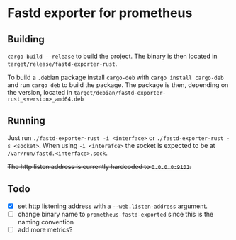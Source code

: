 Fastd exporter for prometheus
=============================

Building
--------

`cargo build --release` to build the project.
The binary is then located in `target/release/fastd-exporter-rust`.

To build a `.deb`ian package install `cargo-deb` with `cargo install cargo-deb` and run `cargo deb` to build the package.
The package is then, depending on the version, located in `target/debian/fastd-exporter-rust_<version>_amd64.deb`


Running
-------
Just run `./fastd-exporter-rust -i <interface>` or `./fastd-exporter-rust -s <socket>`.
When using `-i <interafce>` the socket is expected to be at `/var/run/fastd.<interface>.sock`.

~~The http listen address is currently hardcoded to `0.0.0.0:9101`.~~

Todo
----

* [x] set http listening address with a `--web.listen-address` argument.
* [ ] change binary name to `prometheus-fastd-exported` since this is the naming convention
* [ ] add more metrics?
